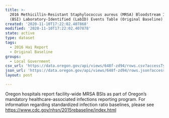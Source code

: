 ```yaml
---
title: >-
  2016 Methicillin-Resistant Staphylococcus aureus (MRSA) Bloodstream Infection
  (BSI) Laboratory-Identified (LabID) Events Table (Original Baseline)
created: '2020-11-10T17:22:02.407868'
modified: '2020-11-10T17:22:02.407878'
state: active
type: dataset
tags:
  - 2016 Hai Report
  - Original Baseline
groups:
  - Local Government
csv_url: 'https://data.oregon.gov/api/views/648f-zd94/rows.csv?accessType=DOWNLOAD'
json_url: 'https://data.oregon.gov/api/views/648f-zd94/rows.json?accessType=DOWNLOAD'
layout: post

---
```

Oregon hospitals report facility-wide MRSA BSIs as part of Oregon’s mandatory healthcare-associated infections reporting program. For information regarding standardized infection ratio baselines, please see https://www.cdc.gov/nhsn/2015rebaseline/index.html
